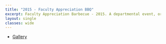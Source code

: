 ```yaml
---
title: "2015 - Faculty Appreciation BBQ"
excerpt: Faculty Appreciation Barbecue - 2015. A departmental event, organized by SGSA, to show appreciation for the faculties and the stuffs.
layout: single
classes: wide
---
```


- [Gallery](/WelcomeBBQ/2015-06-02-gallery/)
